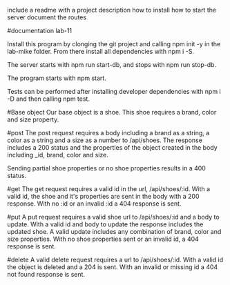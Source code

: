include a readme with a project description
how to install
how to start the server
document the routes

#documentation lab-11

Install this program by clonging the git project and calling npm init -y in the lab-mike folder. From there install all dependencies with npm i -S.

The server starts with npm run start-db, and stops with npm run stop-db.

The program starts with npm start.

Tests can be performed after installing developer dependencies with npm i -D and then calling npm test.

#Base object
Our base object is a shoe. This shoe requires a brand, color and size property.

#post
The post request requires a body including a brand as a string, a color as a string and a size as a number to /api/shoes. The response includes a 200 status and the properties of the object created in the body including \_id, brand, color and size.

Sending partial shoe properties or no shoe properties results in a 400 status.

#get
The get request requires a valid id in the url, /api/shoes/:id. With a valid id, the shoe and it's properties are sent in the body with a 200 response. With no :id or an invalid :id a 404 response is sent.

#put
A put request requires a valid shoe url to /api/shoes/:id and a body to update. With a valid id and body to update the response includes the updated shoe. A valid update includes any combination of brand, color and size properties. With no shoe properties sent or an invalid id, a 404 response is sent.

#delete
A valid delete request requires a url to /api/shoes/:id. With a valid id the object is deleted and a 204 is sent. With an invalid or missing id a 404 not found response is sent.
